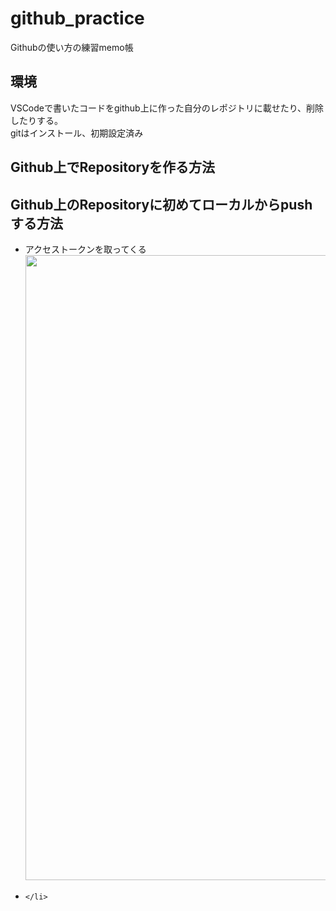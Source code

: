 # github_practice
Githubの使い方の練習memo帳
## 環境
VSCodeで書いたコードをgithub上に作った自分のレポジトリに載せたり、削除したりする。
<br>gitはインストール、初期設定済み

## Github上でRepositoryを作る方法
## Github上のRepositoryに初めてローカルからpushする方法
  <ul>
    <li>
      アクセストークンを取ってくる
      <img src="![image](https://github.com/mickylan2367/github_practice/assets/83509964/f9767137-f8c6-4eb6-bd07-12bd44a94c09)" width=1000>
    </li>
    <li>
      
    </li>
      
  </ul>
  <ul>
      
  </ul>
